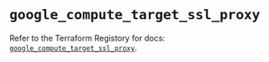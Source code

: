 # `google_compute_target_ssl_proxy`

Refer to the Terraform Registory for docs: [`google_compute_target_ssl_proxy`](https://registry.terraform.io/providers/hashicorp/google-beta/5.26.0/docs/resources/google_compute_target_ssl_proxy).
